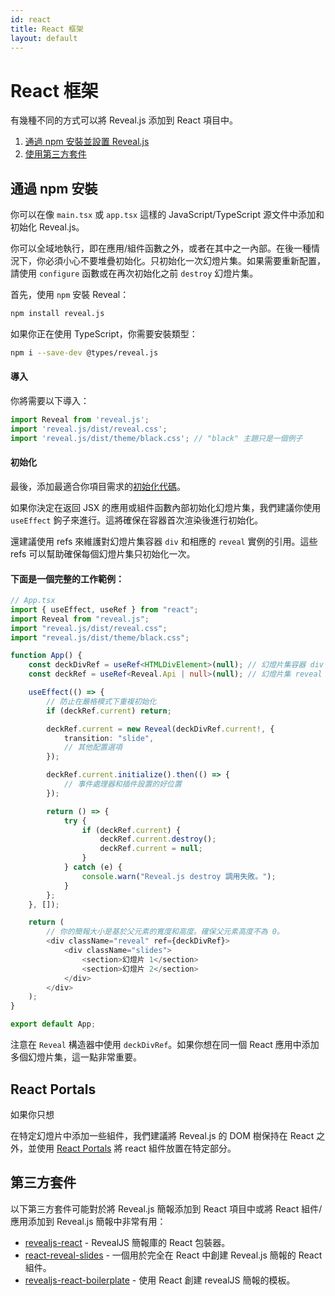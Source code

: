 ```yaml
---
id: react
title: React 框架
layout: default
---
```


# React 框架

有幾種不同的方式可以將 Reveal.js 添加到 React 項目中。

1. [通過 npm 安裝並設置 Reveal.js](#installing-from-npm)
2. [使用第三方套件](#third-party-packages)

## 通過 npm 安裝

你可以在像 `main.tsx` 或 `app.tsx` 這樣的 JavaScript/TypeScript 源文件中添加和初始化 Reveal.js。

你可以全域地執行，即在應用/組件函數之外，或者在其中之一內部。在後一種情況下，你必須小心不要堆疊初始化。只初始化一次幻燈片集。如果需要重新配置，請使用 `configure` 函數或在再次初始化之前 `destroy` 幻燈片集。

首先，使用 `npm` 安裝 Reveal：

```bash
npm install reveal.js
```

如果你正在使用 TypeScript，你需要安裝類型：

```bash
npm i --save-dev @types/reveal.js
```

#### 導入

你將需要以下導入：

```ts
import Reveal from 'reveal.js';
import 'reveal.js/dist/reveal.css';
import 'reveal.js/dist/theme/black.css'; // "black" 主題只是一個例子
```

#### 初始化

最後，添加最適合你項目需求的[初始化代碼](https://revealjs.com/initialization/)。

如果你決定在返回 JSX 的應用或組件函數內部初始化幻燈片集，我們建議你使用 `useEffect` 鉤子來進行。這將確保在容器首次渲染後進行初始化。

還建議使用 refs 來維護對幻燈片集容器 `div` 和相應的 `reveal` 實例的引用。這些 refs 可以幫助確保每個幻燈片集只初始化一次。

#### 下面是一個完整的工作範例：

```ts
// App.tsx
import { useEffect, useRef } from "react";
import Reveal from "reveal.js";
import "reveal.js/dist/reveal.css";
import "reveal.js/dist/theme/black.css";

function App() {
    const deckDivRef = useRef<HTMLDivElement>(null); // 幻燈片集容器 div 的引用
    const deckRef = useRef<Reveal.Api | null>(null); // 幻燈片集 reveal 實例的引用

    useEffect(() => {
        // 防止在嚴格模式下重複初始化
        if (deckRef.current) return;

        deckRef.current = new Reveal(deckDivRef.current!, {
            transition: "slide",
            // 其他配置選項
        });

        deckRef.current.initialize().then(() => {
            // 事件處理器和插件設置的好位置
        });

        return () => {
            try {
                if (deckRef.current) {
                    deckRef.current.destroy();
                    deckRef.current = null;
                }
            } catch (e) {
                console.warn("Reveal.js destroy 調用失敗。");
            }
        };
    }, []);

    return (
        // 你的簡報大小是基於父元素的寬度和高度。確保父元素高度不為 0。
        <div className="reveal" ref={deckDivRef}>
            <div className="slides">
                <section>幻燈片 1</section>
                <section>幻燈片 2</section>
            </div>
        </div>
    );
}

export default App;
```

注意在 `Reveal` 構造器中使用 `deckDivRef`。如果你想在同一個 React 應用中添加多個幻燈片集，這一點非常重要。

## React Portals

如果你只想

在特定幻燈片中添加一些組件，我們建議將 Reveal.js 的 DOM 樹保持在 React 之外，並使用 [React Portals](https://react.dev/reference/react-dom/createPortal) 將 react 組件放置在特定部分。

## 第三方套件

以下第三方套件可能對於將 Reveal.js 簡報添加到 React 項目中或將 React 組件/應用添加到 Reveal.js 簡報中非常有用：

- [revealjs-react](https://github.com/blakeanedved/revealjs-react) - RevealJS 簡報庫的 React 包裝器。
- [react-reveal-slides](https://github.com/bouzidanas/react-reveal-slides) - 一個用於完全在 React 中創建 Reveal.js 簡報的 React 組件。
- [revealjs-react-boilerplate](https://github.com/cberthou/revealjs-react-boilerplate) - 使用 React 創建 revealJS 簡報的模板。
